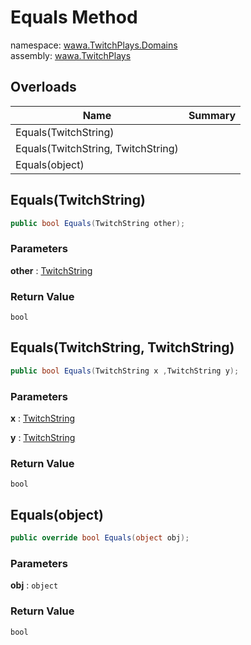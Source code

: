 # Equals Method

namespace: [wawa\.TwitchPlays\.Domains](../../wawa.TwitchPlays.Domains.md)<br />
assembly: [wawa\.TwitchPlays](../../../wawa.TwitchPlays.md)



## Overloads

| Name | Summary |
|------|---------|
| Equals\(TwitchString\) |  |
| Equals\(TwitchString, TwitchString\) |  |
| Equals\(object\) |  |

## Equals\(TwitchString\)



```csharp
public bool Equals(TwitchString other);
```

### Parameters

__other__ : [TwitchString](../../../wawa.TwitchPlays/wawa.TwitchPlays.Domains/TwitchString.md)



### Return Value

`bool`



## Equals\(TwitchString, TwitchString\)



```csharp
public bool Equals(TwitchString x ,TwitchString y);
```

### Parameters

__x__ : [TwitchString](../../../wawa.TwitchPlays/wawa.TwitchPlays.Domains/TwitchString.md)



__y__ : [TwitchString](../../../wawa.TwitchPlays/wawa.TwitchPlays.Domains/TwitchString.md)



### Return Value

`bool`



## Equals\(object\)



```csharp
public override bool Equals(object obj);
```

### Parameters

__obj__ : `object`



### Return Value

`bool`



